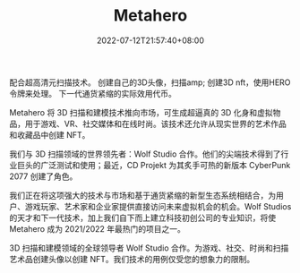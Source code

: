 ﻿---
weight: 
title: "Metahero"
description: "Coupled with Ultra-HD Metascanning Technology. Create your own 3D avatar, scan amp; create 3D NFTs, use HERO token to transact. Next-Gen Deflationary Real Utility Token./><meta name=keywords content=metahero, metascanning, robert, gryn, hero token"
date: 2022-07-12T21:57:40+08:00
lastmod: 2022-07-12T16:45:40+08:00
draft: false
authors: ["MineW"]
featuredImage: "215.jpg"
link: "https://metahero.io/"
tags: ["Metahero","ÐéÄâÈË"]
categories: ["navigation"]
navigation: ["ÐéÄâÈË"]
lightgallery: true
toc: true
pinned: false
recommend: false
recommend1: false
---
配合超高清元扫描技术。 创建自己的3D头像，扫描amp; 创建3D nft，使用HERO令牌来处理。 下一代通货紧缩的实际效用代币。

Metahero 将 3D 扫描和建模技术推向市场，可生成超逼真的 3D 化身和虚拟物品，用于游戏、VR、社交媒体和在线时尚。该技术还允许从现实世界的艺术作品和收藏品中创建 NFT。

我们与 3D 扫描领域的世界领先者：Wolf Studio 合作。他们的尖端技术得到了行业巨头的广泛测试和使用；最近，CD Projekt 为其炙手可热的新版本 CyberPunk 2077 创建了角色。

我们正在将这项强大的技术与市场和基于通货紧缩的新型生态系统相结合，为用户、游戏玩家、艺术家和企业家提供直接访问未来虚拟机会的机会。Wolf Studios 的天才和下一代技术，加上我们自下而上建立科技初创公司的专业知识，将使 Metahero 成为 2021/2022 年最热门的项目之一。

3D 扫描和建模领域的全球领导者 Wolf Studio 合作。为游戏、社交、时尚和扫描艺术品创建头像以创建 NFT。我们技术的用例仅受您的想象力的限制。